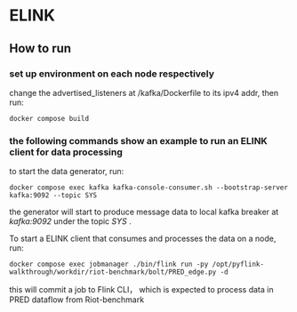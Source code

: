 # ELINK
## How to run
### set up environment on each node respectively
change the advertised_listeners at /kafka/Dockerfile to its ipv4 addr, then run:
```
docker compose build
```

### the following commands show an example to run an ELINK client for data processing
to start the data generator, run:
```
docker compose exec kafka kafka-console-consumer.sh --bootstrap-server kafka:9092 --topic SYS
```

the generator will start to produce message data to local kafka breaker at _kafka:9092_ under the topic _SYS_ .

To start a ELINK client that consumes and processes the data on a node, run:
```
docker compose exec jobmanager ./bin/flink run -py /opt/pyflink-walkthrough/workdir/riot-benchmark/bolt/PRED_edge.py -d
```
this will commit a job to Flink CLI， which is expected to process data in PRED dataflow from Riot-benchmark

